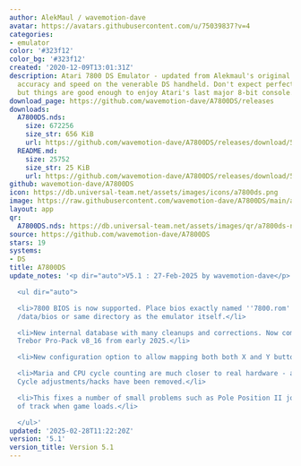 ```yaml
---
author: AlekMaul / wavemotion-dave
avatar: https://avatars.githubusercontent.com/u/75039837?v=4
categories:
- emulator
color: '#323f12'
color_bg: '#323f12'
created: '2020-12-09T13:01:31Z'
description: Atari 7800 DS Emulator - updated from Alekmaul's original. Striving for
  accuracy and speed on the venerable DS handheld. Don't expect perfect emulation
  but things are good enough to enjoy Atari's last major 8-bit console.
download_page: https://github.com/wavemotion-dave/A7800DS/releases
downloads:
  A7800DS.nds:
    size: 672256
    size_str: 656 KiB
    url: https://github.com/wavemotion-dave/A7800DS/releases/download/5.1/A7800DS.nds
  README.md:
    size: 25752
    size_str: 25 KiB
    url: https://github.com/wavemotion-dave/A7800DS/releases/download/5.1/README.md
github: wavemotion-dave/A7800DS
icon: https://db.universal-team.net/assets/images/icons/a7800ds.png
image: https://raw.githubusercontent.com/wavemotion-dave/A7800DS/main/arm9/gfx/bgTop.png
layout: app
qr:
  A7800DS.nds: https://db.universal-team.net/assets/images/qr/a7800ds-nds.png
source: https://github.com/wavemotion-dave/A7800DS
stars: 19
systems:
- DS
title: A7800DS
update_notes: '<p dir="auto">V5.1 : 27-Feb-2025 by wavemotion-dave</p>

  <ul dir="auto">

  <li>7800 BIOS is now supported. Place bios exactly named ''7800.rom'' in /roms/bios,
  /data/bios or same directory as the emulator itself.</li>

  <li>New internal database with many cleanups and corrections. Now compliant with
  Trebor Pro-Pack v8_16 from early 2025.</li>

  <li>New configuration option to allow mapping both both X and Y buttons.</li>

  <li>Maria and CPU cycle counting are much closer to real hardware - all of the DMA
  Cycle adjustments/hacks have been removed.</li>

  <li>This fixes a number of small problems such as Pole Position II joystick selection
  of track when game loads.</li>

  </ul>'
updated: '2025-02-28T11:22:20Z'
version: '5.1'
version_title: Version 5.1
---
```

